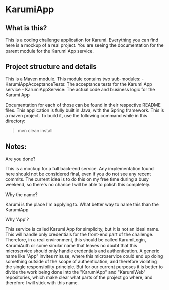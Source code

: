 # KarumiApp

## What is this?

This is a coding challenge application for Karumi. Everything you can find here is a mockup of a real project.
You are seeing the documentation for the parent module for the Karumi App service.

## Project structure and details

This is a Maven module. This module contains two sub-modules:
    - KarumiAppAcceptanceTests: The acceptance tests for the Karumi App service
    - KarumiAppService: The actual code and business logic for the Karumi App

Documentation for each of those can be found in their respective README files.
This application is fully built in Java, with the Spring framework. This is a maven project. To build it, use the following command while in this directory:

> mvn clean install


## Notes:

Are you done?

This is a mockup for a full back-end service. Any implementation found here should not be considered final, even if you do not see any recent commits. The current idea is to do this on my free time during a busy weekend, so there's no chance I will be able to polish this completely.

Why the name?

Karumi is the place I'm applying to. What better way to name this than the KarumiApp

Why 'App'?

This service is called Karumi App for simplicity, but it is not an ideal name. This will handle only credentials for the front-end part of the challenge.
Therefore, in a real environment, this should be called KarumiLogin, KarumiAuth or some similar name that leaves no doubt that this microservice should only handle credentials and authentication. A generic name like "App" invites misuse, where this microservice could end up doing something outside of the scope of authentication, and therefore violating the single responsibility principle. But for our current purposes it is better to divide the work being done into the "KarumiApp" and "KarumiWeb" repositories, which make clear what parts of the project go where, and therefore I will stick with this name.


